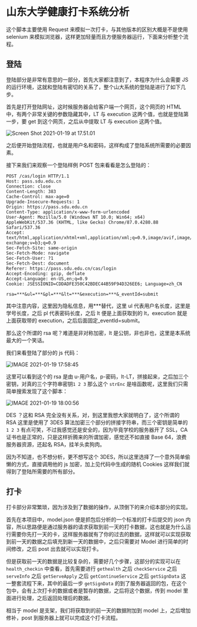 # 山东大学健康打卡系统分析

这个脚本主要使用 Request 来模拟一次打卡，与其他版本的区别大概是不是使用 selenium 来模拟浏览器，这样更加轻量而且方便服务器运行，下面来分析整个流程。

## 登陆

登陆部分是非常有意思的一部分，首先大家都注意到了，本程序为什么会需要 JS 的运行环境，这就和登陆有密切的关系了，整个山大系统的登陆是进行了如下几步。

首先是打开登陆网址，这时候服务器会给客户端一个网页，这个网页的 HTML 中，有两个非常关键的参数隐藏其中，LT 与 execution 这两个值，也就是登陆第一步，要 get 到这个网页，之后从中提取 LT 与 execution 这两个值。

![Screen Shot 2021-01-19 at 17.51.01](https://cdn.jsdelivr.net/gh/viewv/Pico@master/uPic/Screen%20Shot%202021-01-19%20at%2017.51.01.png)

之后便开始登陆流程，也就是用户名和密码，这样构成了登陆系统所需要的必要因素。

接下来我们来观察一个登陆样例 POST 包来看看是怎么登陆的：

```
POST /cas/login HTTP/1.1
Host: pass.sdu.edu.cn
Connection: close
Content-Length: 383
Cache-Control: max-age=0
Upgrade-Insecure-Requests: 1
Origin: https://pass.sdu.edu.cn
Content-Type: application/x-www-form-urlencoded
User-Agent: Mozilla/5.0 (Windows NT 10.0; Win64; x64) AppleWebKit/537.36 (KHTML, like Gecko) Chrome/87.0.4280.88 Safari/537.36
Accept: text/html,application/xhtml+xml,application/xml;q=0.9,image/avif,image/webp,image/apng,*/*;q=0.8,application/signed-exchange;v=b3;q=0.9
Sec-Fetch-Site: same-origin
Sec-Fetch-Mode: navigate
Sec-Fetch-User: ?1
Sec-Fetch-Dest: document
Referer: https://pass.sdu.edu.cn/cas/login
Accept-Encoding: gzip, deflate
Accept-Language: en-US,en;q=0.9
Cookie: JSESSIONID=CDDADFE350C42BDEC44B59F94D326EE6; Language=zh_CN

rsa=***&ul=***&pl=***&lt=***&execution=***&_eventId=submit
```

其中注意内容，这里因为隐私信息，用***替代，这里 ul 代表用户名长度，这里是学号长度，之后 pl 代表密码长度，之后 lt 便是上面获取到的 lt，execution 就是上面获取带的 execution，之后后面固定_eventId=submit。

那么这个所谓的 rsa 呢？难道是非对称加密，lt 是公钥，非也非也，这里是本系统最大的一个笑话。

我们来看登陆了部分的 js 代码：

![IMAGE 2021-01-19 17:58:45](https://cdn.jsdelivr.net/gh/viewv/Pico@master/uPic/IMAGE%202021-01-19%2017:58:45.jpg)

这里可以看到这个的 rsa 是由 u-用户名，p-密码，lt-LT，拼接起来，之后加三个密钥，对真的三个字符串密钥`1 2 3`  那么这个 `strEnc` 是啥函数呢，这里我们只需简单搜索发现了这个脚本：

![IMAGE 2021-01-19 18:00:56](https://cdn.jsdelivr.net/gh/viewv/Pico@master/uPic/IMAGE%202021-01-19%2018:00:56.jpg)

DES ？这和 RSA 完全没有关系，对，到这里我想大家就明白了，这个所谓的 RSA 这里是使用了 3DES 算法加密三个部分的拼接字符串，而三个密钥是简单的 `1 2 3`  有点可笑，不过我感觉还是安全的，因为毕竟学校的服务器开了 SSL，CA 证书也是正常的，只是这样折腾来的所谓加密，感觉还不如直接 Base 64，浪费服务器资源，还起名 RSA，挂羊头卖狗肉。

因为不知道，也不想分析，更不想写这个 3DES，所以这里选择了一个意外简单偷懒的方式，直接调用他的 js 加密，加上见代码中生成的随机 Cookies 这样我们就得到了登陆所需要的所有部分。

## 打卡

打卡部分非常繁琐，因为涉及到了数据的操作，从顶倒下的来介绍本部分的实现。

首先在本项目中，model.json 便是抓包后分析的一个标准的打卡后提交的 json 内容，所以思路便是通过服务器的请求获取到前一天的打卡数据，这也就是为什么运行需要你先打一天的卡，这样服务器就有了你的过去的数据，这样就可以实现获取到前一天的数据之后填充到新一天的数据中，之后只需要对 Model 进行简单的时间修改，之后 post 出去就可以实现打卡。

但是获取前一天的数据是比较复杂的，需要好几个步骤，这部分的实现可以在 `health_checkin` 中查看，首先需要进行 `gethealth` 之后 `checkService` 之后 `serveInfo` 之后 `getServeApply` 之后 `getContinueService` 之后 `getSignData` 这一整套流程下来，其中的最后一步 `getSignData` 的到了服务器返回的包，在这个包中，会有上次打卡的数据或者是暂存的数据，之后将这个数据，传到 model 里面进行处理，之后返回处理后的数据。

相当于 model 是支架，我们将获取到的前一天的数据附加到 model 上，之后增加修补，post 到服务器上就可以完成这个打卡流程。

